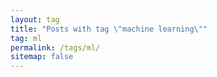 ```yaml
---
layout: tag
title: "Posts with tag \"machine learning\""
tag: ml
permalink: /tags/ml/
sitemap: false
---
```


